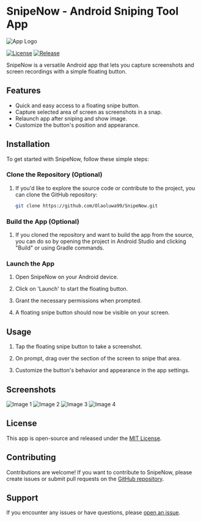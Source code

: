 # SnipeNow - Android Sniping Tool App

![App Logo](https://encrypted-tbn0.gstatic.com/images?q=tbn:ANd9GcSQhYVhuvprIQljGmoyjgZWBoHILO2IDm2YpQ&usqp=CAU)

[![License](https://img.shields.io/badge/License-MIT-blue.svg)](LICENSE)
[![Release](https://img.shields.io/github/v/release/your-username/snipe-now)](https://github.com/Olaoluwa99/SnipeNow/releases)

SnipeNow is a versatile Android app that lets you capture screenshots and screen recordings with a simple floating button.

## Features

- Quick and easy access to a floating snipe button.
- Capture selected area of screen as screenshots in a snap.
- Relaunch app after sniping and show image.
- Customize the button's position and appearance.

## Installation

To get started with SnipeNow, follow these simple steps:

### Clone the Repository (Optional)

1. If you'd like to explore the source code or contribute to the project, you can clone the GitHub repository:

   ```bash
   git clone https://github.com/Olaoluwa99/SnipeNow.git
   ```

### Build the App (Optional)

1. If you cloned the repository and want to build the app from the source, you can do so by opening the project in Android Studio and clicking "Build" or using Gradle commands.

### Launch the App

1. Open SnipeNow on your Android device.

2. Click on 'Launch' to start the floating button. 

3. Grant the necessary permissions when prompted.

4. A floating snipe button should now be visible on your screen.

## Usage

1. Tap the floating snipe button to take a screenshot.
   
2. On prompt, drag over the section of the screen to snipe that area. 

3. Customize the button's behavior and appearance in the app settings.

## Screenshots

![Image 1](https://i.ibb.co/Km44RmH/Snipe-Now-02.png)
![Image 2](https://i.ibb.co/WWVsDG0/Snipe-Now-04.png)
![Image 3](https://i.ibb.co/pdGt7ct/Snipe-Now-03.png)
![Image 4](https://i.ibb.co/0c7n5j9/Snipe-Now-01.png)

## License

This app is open-source and released under the [MIT License](LICENSE).

## Contributing

Contributions are welcome! If you want to contribute to SnipeNow, please create issues or submit pull requests on the [GitHub repository](https://github.com/your-username/snipe-now).

## Support

If you encounter any issues or have questions, please [open an issue](https://github.com/Olaoluwa99/SnipeNow/issues).
